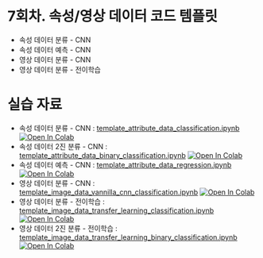 # 7회차. 속성/영상 데이터 코드 템플릿
- 속성 데이터 분류 - CNN
- 속성 데이터 예측 - CNN
- 영상 데이터 분류 - CNN
- 영상 데이터 분류 - 전이학습


# 실습 자료
- 속성 데이터 분류 - CNN : [template_attribute_data_classification.ipynb](template_attribute_data_classification.ipynb)  [![Open In Colab](https://colab.research.google.com/assets/colab-badge.svg)](https://colab.research.google.com/github/dhrim/keras_howto_2021/blob/master/class7/template_attribute_data_classification.ipynb)
- 속성 데이터 2진 분류 - CNN : [template_attribute_data_binary_classification.ipynb](template_attribute_data_binary_classification.ipynb)  [![Open In Colab](https://colab.research.google.com/assets/colab-badge.svg)](https://colab.research.google.com/github/dhrim/keras_howto_2021/blob/master/class7/template_attribute_data_binary_classification.ipynb)
- 속성 데이터 예측 - CNN : [template_attribute_data_regression.ipynb](template_attribute_data_regression.ipynb)  [![Open In Colab](https://colab.research.google.com/assets/colab-badge.svg)](https://colab.research.google.com/github/dhrim/keras_howto_2021/blob/master/class7/template_attribute_data_regression.ipynb)
- 영상 데이터 분류 - CNN : [template_image_data_vannilla_cnn_classification.ipynb](template_image_data_vannilla_cnn_classification.ipynb)  [![Open In Colab](https://colab.research.google.com/assets/colab-badge.svg)](https://colab.research.google.com/github/dhrim/keras_howto_2021/blob/master/class7/template_image_data_vannilla_cnn_classification.ipynb)
- 영상 데이터 분류 - 전이학습 : [template_image_data_transfer_learning_classification.ipynb](template_image_data_transfer_learning_classification.ipynb)  [![Open In Colab](https://colab.research.google.com/assets/colab-badge.svg)](https://colab.research.google.com/github/dhrim/keras_howto_2021/blob/master/class7/template_image_data_transfer_learning_classification.ipynb)
- 영상 데이터 2진 분류 - 전이학습 : [template_image_data_transfer_learning_binary_classification.ipynb](template_image_data_transfer_learning_binary_classification.ipynb)  [![Open In Colab](https://colab.research.google.com/assets/colab-badge.svg)](https://colab.research.google.com/github/dhrim/keras_howto_2021/blob/master/class7/template_image_data_transfer_learning_binary_classification.ipynb)


<br>
